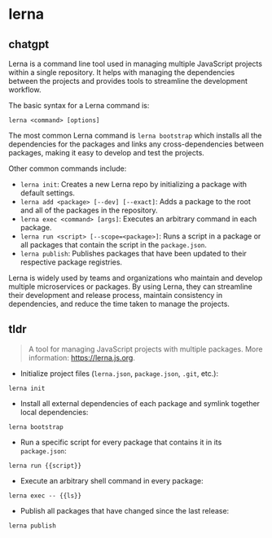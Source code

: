 # lerna 
## chatgpt 
Lerna is a command line tool used in managing multiple JavaScript projects within a single repository. It helps with managing the dependencies between the projects and provides tools to streamline the development workflow. 

The basic syntax for a Lerna command is:

```
lerna <command> [options]
```

The most common Lerna command is `lerna bootstrap` which installs all the dependencies for the packages and links any cross-dependencies between packages, making it easy to develop and test the projects. 

Other common commands include:

- `lerna init`: Creates a new Lerna repo by initializing a package with default settings.
- `lerna add <package> [--dev] [--exact]`: Adds a package to the root and all of the packages in the repository.
- `lerna exec <command> [args]`: Executes an arbitrary command in each package.
- `lerna run <script> [--scope=<package>]`: Runs a script in a package or all packages that contain the script in the `package.json`.
- `lerna publish`: Publishes packages that have been updated to their respective package registries.

Lerna is widely used by teams and organizations who maintain and develop multiple microservices or packages. By using Lerna, they can streamline their development and release process, maintain consistency in dependencies, and reduce the time taken to manage the projects. 

## tldr 
 
> A tool for managing JavaScript projects with multiple packages.
> More information: <https://lerna.js.org>.

- Initialize project files (`lerna.json`, `package.json`, `.git`, etc.):

`lerna init`

- Install all external dependencies of each package and symlink together local dependencies:

`lerna bootstrap`

- Run a specific script for every package that contains it in its `package.json`:

`lerna run {{script}}`

- Execute an arbitrary shell command in every package:

`lerna exec -- {{ls}}`

- Publish all packages that have changed since the last release:

`lerna publish`
